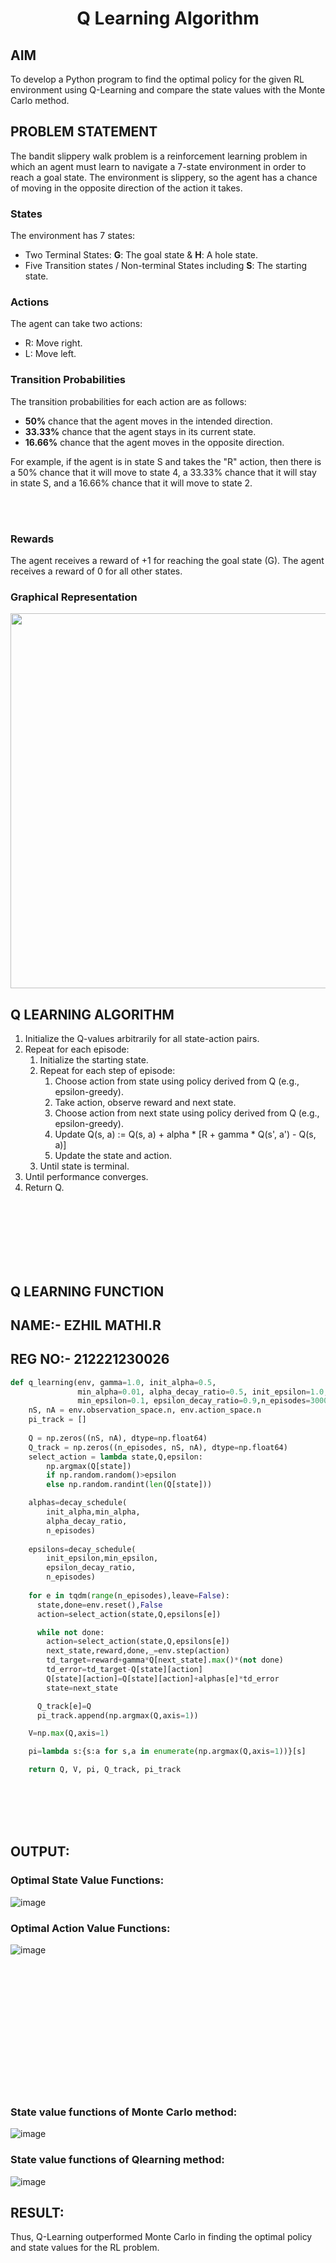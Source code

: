 # <p align="center">Q Learning Algorithm</p>

## AIM
To develop a Python program to find the optimal policy for the given RL environment using Q-Learning and compare the state values with the Monte Carlo method.

## PROBLEM STATEMENT
The bandit slippery walk problem is a reinforcement learning problem in which an agent must learn to navigate a 7-state environment in order to reach a goal state. The environment is slippery, so the agent has a chance of moving in the opposite direction of the action it takes.

### States

The environment has 7 states:
* Two Terminal States: **G**: The goal state & **H**: A hole state.
* Five Transition states / Non-terminal States including  **S**: The starting state.

### Actions

The agent can take two actions:

* R: Move right.
* L: Move left.

### Transition Probabilities

The transition probabilities for each action are as follows:

* **50%** chance that the agent moves in the intended direction.
* **33.33%** chance that the agent stays in its current state.
* **16.66%** chance that the agent moves in the opposite direction.

For example, if the agent is in state S and takes the "R" action, then there is a 50% chance that it will move to state 4, a 33.33% chance that it will stay in state S, and a 16.66% chance that it will move to state 2.

</br></br>

### Rewards

The agent receives a reward of +1 for reaching the goal state (G). The agent receives a reward of 0 for all other states.

### Graphical Representation
<p align="center">
<img width="600" src="https://github.com/ShafeeqAhamedS/RL_2_Policy_Eval/assets/93427237/e7af87e7-fe73-47fa-8bea-2040b7645e44"> </p>

## Q LEARNING ALGORITHM
1. Initialize the Q-values arbitrarily for all state-action pairs.
2. Repeat for each episode:
    1. Initialize the starting state.
    2. Repeat for each step of episode:
        1. Choose action from state using policy derived from Q (e.g., epsilon-greedy).
        2. Take action, observe reward and next state.
        3. Choose action from next state using policy derived from Q (e.g., epsilon-greedy).
        4. Update Q(s, a) := Q(s, a) + alpha * [R + gamma * Q(s', a') - Q(s, a)]
        5. Update the state and action.
    3. Until state is terminal.
3. Until performance converges.
4. Return Q.

</br></br></br></br></br></br>

## Q LEARNING FUNCTION

## NAME:- EZHIL MATHI.R
## REG NO:- 212221230026


```py
def q_learning(env, gamma=1.0, init_alpha=0.5,
               min_alpha=0.01, alpha_decay_ratio=0.5, init_epsilon=1.0,
               min_epsilon=0.1, epsilon_decay_ratio=0.9,n_episodes=3000):
    nS, nA = env.observation_space.n, env.action_space.n
    pi_track = []
    
    Q = np.zeros((nS, nA), dtype=np.float64)
    Q_track = np.zeros((n_episodes, nS, nA), dtype=np.float64)
    select_action = lambda state,Q,epsilon: 
    	np.argmax(Q[state]) 
        if np.random.random()>epsilon 
        else np.random.randint(len(Q[state]))

    alphas=decay_schedule(
        init_alpha,min_alpha,
        alpha_decay_ratio,
        n_episodes)
    
    epsilons=decay_schedule(
        init_epsilon,min_epsilon,
        epsilon_decay_ratio,
        n_episodes)
    
    for e in tqdm(range(n_episodes),leave=False):
      state,done=env.reset(),False
      action=select_action(state,Q,epsilons[e])

      while not done:
        action=select_action(state,Q,epsilons[e])
        next_state,reward,done,_=env.step(action)
        td_target=reward+gamma*Q[next_state].max()*(not done)
        td_error=td_target-Q[state][action]
        Q[state][action]=Q[state][action]+alphas[e]*td_error
        state=next_state

      Q_track[e]=Q
      pi_track.append(np.argmax(Q,axis=1))

    V=np.max(Q,axis=1)

    pi=lambda s:{s:a for s,a in enumerate(np.argmax(Q,axis=1))}[s]

    return Q, V, pi, Q_track, pi_track
```

</br></br></br></br>

## OUTPUT:
### Optimal State Value Functions:
![image](https://github.com/Meenakshi0907/q-learning/assets/94165108/9b8cbe1a-5144-4d0c-9cb0-050e34899c52)

### Optimal Action Value Functions:
![image](https://github.com/Meenakshi0907/q-learning/assets/94165108/d7bd6e4d-8154-4298-95f9-bd44165c4d55)

</br></br></br></br></br></br></br></br></br></br></br></br>

### State value functions of Monte Carlo method:
![image](https://github.com/Meenakshi0907/q-learning/assets/94165108/7d5b58b0-7231-4548-9783-1003824c97f3)

### State value functions of Qlearning method:
![image](https://github.com/Meenakshi0907/q-learning/assets/94165108/783d3977-7fa3-488d-b058-1f8e85284f3b)


## RESULT:
Thus, Q-Learning outperformed Monte Carlo in finding the optimal policy and state values for the RL problem.
